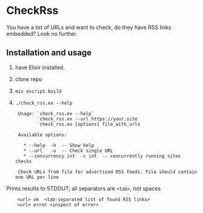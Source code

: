 # CheckRss

You have a list of URLs and want to check, do they have RSS links embedded? Look no further.

## Installation and usage

1. have Elixir installed.
2. clone repo
3. `mix escript.build`
4. `./check_rss.ex --help`

        Usage: `check_rss.ex --help`
               `check_rss.ex --url https://your.site
               `check_rss.ex [options] file_with_urls
         
        Available options:
         
          * --help  -h  -- Show help
          * --url   -u  -- Check single URL
          * --concurrency int  -c int  -- concurrently running sites checks
         
        Check URLs from file for advertised RSS feeds. File should contain one URL per line

Prints results to STDOUT; all separators are `<tab>`, not spaces

        <url> ok  <tab-separated list of found RSS links>
        <url> error <inspect of error>
